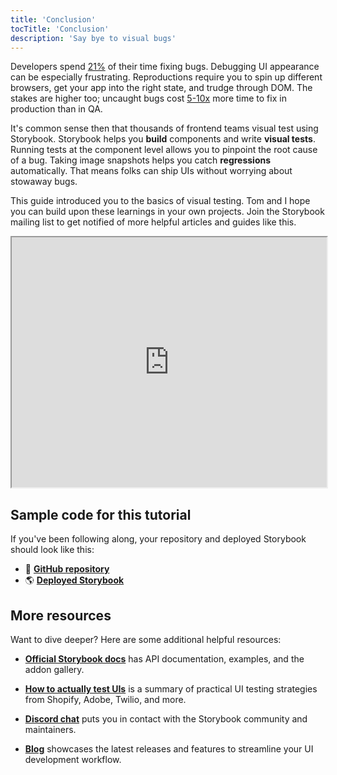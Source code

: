 ```yaml
---
title: 'Conclusion'
tocTitle: 'Conclusion'
description: 'Say bye to visual bugs'
---
```


Developers spend [21%](https://ieeexplore.ieee.org/document/895984) of their time fixing bugs. Debugging UI appearance can be especially frustrating. Reproductions require you to spin up different browsers, get your app into the right state, and trudge through DOM. The stakes are higher too; uncaught bugs cost [5-10x](https://www.cs.umd.edu/projects/SoftEng/ESEG/papers/82.78.pdf) more time to fix in production than in QA.

It's common sense then that thousands of frontend teams visual test using Storybook. Storybook helps you **build** components and write **visual tests**. Running tests at the component level allows you to pinpoint the root cause of a bug. Taking image snapshots helps you catch **regressions** automatically. That means folks can ship UIs without worrying about stowaway bugs.

This guide introduced you to the basics of visual testing. Tom and I hope you can build upon these learnings in your own projects. Join the Storybook mailing list to get notified of more helpful articles and guides like this.

<iframe style="height:400px;width:100%;max-width:800px;margin:0px auto;" src="https://upscri.be/d42fc0?as_embed"></iframe>

## Sample code for this tutorial

If you've been following along, your repository and deployed Storybook should look like this:

- 📕 [**GitHub repository**](https://github.com/chromaui/learnstorybook-visual-testing-code)
- 🌎 [**Deployed Storybook**](https://6070d9288779ab00214a9831-oymqxvbejc.chromatic.com/?path=/story/commentlist--paginated)

## More resources

Want to dive deeper? Here are some additional helpful resources:

- [**Official Storybook docs**](https://storybook.js.org/docs/react/get-started/introduction) has API documentation, examples, and the addon gallery.

- [**How to actually test UIs**](https://storybook.js.org/blog/how-to-actually-test-uis/) is a summary of practical UI testing strategies from Shopify, Adobe, Twilio, and more.

- [**Discord chat**](https://discord.gg/UUt2PJb) puts you in contact with the Storybook community and maintainers.

- [**Blog**](https://medium.com/storybookjs) showcases the latest releases and features to streamline your UI development workflow.
